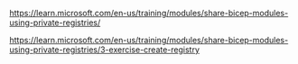 https://learn.microsoft.com/en-us/training/modules/share-bicep-modules-using-private-registries/

https://learn.microsoft.com/en-us/training/modules/share-bicep-modules-using-private-registries/3-exercise-create-registry